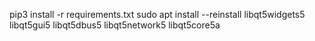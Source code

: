 pip3 install -r requirements.txt
sudo apt install --reinstall libqt5widgets5 libqt5gui5 libqt5dbus5 libqt5network5 libqt5core5a